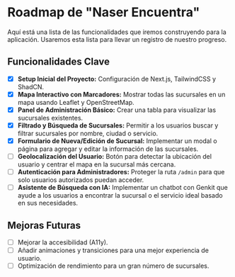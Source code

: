 
# Roadmap de "Naser Encuentra"

Aquí está una lista de las funcionalidades que iremos construyendo para la aplicación. Usaremos esta lista para llevar un registro de nuestro progreso.

## Funcionalidades Clave

- [x] **Setup Inicial del Proyecto:** Configuración de Next.js, TailwindCSS y ShadCN.
- [x] **Mapa Interactivo con Marcadores:** Mostrar todas las sucursales en un mapa usando Leaflet y OpenStreetMap.
- [x] **Panel de Administración Básico:** Crear una tabla para visualizar las sucursales existentes.
- [x] **Filtrado y Búsqueda de Sucursales:** Permitir a los usuarios buscar y filtrar sucursales por nombre, ciudad o servicio.
- [x] **Formulario de Nueva/Edición de Sucursal:** Implementar un modal o página para agregar y editar la información de las sucursales.
- [ ] **Geolocalización del Usuario:** Botón para detectar la ubicación del usuario y centrar el mapa en la sucursal más cercana.
- [ ] **Autenticación para Administradores:** Proteger la ruta `/admin` para que solo usuarios autorizados puedan acceder.
- [ ] **Asistente de Búsqueda con IA:** Implementar un chatbot con Genkit que ayude a los usuarios a encontrar la sucursal o el servicio ideal basado en sus necesidades.

## Mejoras Futuras

- [ ] Mejorar la accesibilidad (A11y).
- [ ] Añadir animaciones y transiciones para una mejor experiencia de usuario.
- [ ] Optimización de rendimiento para un gran número de sucursales.
